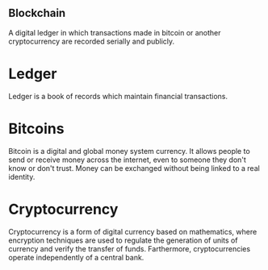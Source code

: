 ## Blockchain
A digital ledger in which transactions made in bitcoin or another cryptocurrency
are recorded serially and publicly.
# Ledger
Ledger is a book of records which maintain financial transactions.
# Bitcoins
Bitcoin is a digital and global money system currency. It allows people to send or
receive money across the internet, even to someone they don't know or don't trust. 
Money can be exchanged without being linked to a real identity.
# Cryptocurrency
Cryptocurrency is a form of digital currency based on mathematics, where encryption
techniques are used to regulate the generation of units of currency and verify the
transfer of funds. Farthermore, cryptocurrencies operate independently of a central bank.

